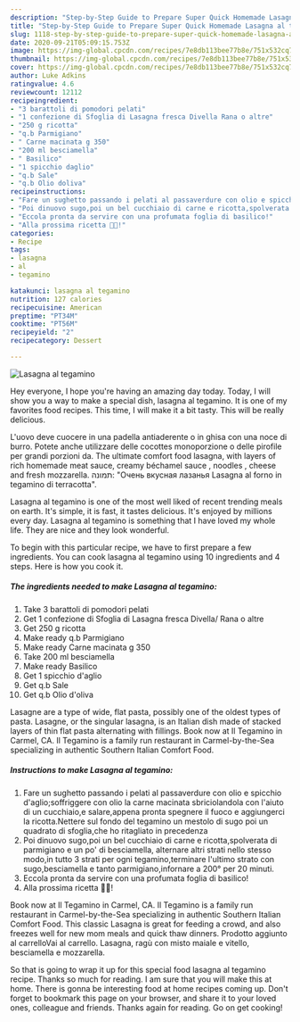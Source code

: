 ```yaml
---
description: "Step-by-Step Guide to Prepare Super Quick Homemade Lasagna al tegamino"
title: "Step-by-Step Guide to Prepare Super Quick Homemade Lasagna al tegamino"
slug: 1118-step-by-step-guide-to-prepare-super-quick-homemade-lasagna-al-tegamino
date: 2020-09-21T05:09:15.753Z
image: https://img-global.cpcdn.com/recipes/7e8db113bee77b8e/751x532cq70/lasagna-al-tegamino-recipe-main-photo.jpg
thumbnail: https://img-global.cpcdn.com/recipes/7e8db113bee77b8e/751x532cq70/lasagna-al-tegamino-recipe-main-photo.jpg
cover: https://img-global.cpcdn.com/recipes/7e8db113bee77b8e/751x532cq70/lasagna-al-tegamino-recipe-main-photo.jpg
author: Luke Adkins
ratingvalue: 4.6
reviewcount: 12112
recipeingredient:
- "3 barattoli di pomodori pelati"
- "1 confezione di Sfoglia di Lasagna fresca Divella Rana o altre"
- "250 g ricotta"
- "q.b Parmigiano"
- " Carne macinata g 350"
- "200 ml besciamella"
- " Basilico"
- "1 spicchio daglio"
- "q.b Sale"
- "q.b Olio doliva"
recipeinstructions:
- "Fare un sughetto passando i pelati al passaverdure con olio e spicchio d&#39;aglio;soffriggere con olio la carne macinata sbriciolandola con l&#39;aiuto di un cucchiaio,e salare,appena pronta spegnere il fuoco e aggiungerci la ricotta.Nettere sul fondo del tegamino un mestolo di sugo poi un quadrato di sfoglia,che ho ritagliato in precedenza"
- "Poi dinuovo sugo,poi un bel cucchiaio di carne e ricotta,spolverata di parmigiano e un po&#39; di besciamella, alternare altri strati nello stesso modo,in tutto 3 strati per ogni tegamino,terminare l&#39;ultimo strato con sugo,besciamella e tanto parmigiano,infornare a 200° per 20 minuti."
- "Eccola pronta da servire con una profumata foglia di basilico!"
- "Alla prossima ricetta 👩‍🍳!"
categories:
- Recipe
tags:
- lasagna
- al
- tegamino

katakunci: lasagna al tegamino 
nutrition: 127 calories
recipecuisine: American
preptime: "PT34M"
cooktime: "PT56M"
recipeyield: "2"
recipecategory: Dessert

---
```



![Lasagna al tegamino](https://img-global.cpcdn.com/recipes/7e8db113bee77b8e/751x532cq70/lasagna-al-tegamino-recipe-main-photo.jpg)

Hey everyone, I hope you're having an amazing day today. Today, I will show you a way to make a special dish, lasagna al tegamino. It is one of my favorites food recipes. This time, I will make it a bit tasty. This will be really delicious.

L&#39;uovo deve cuocere in una padella antiaderente o in ghisa con una noce di burro. Potete anche utilizzare delle cocottes monoporzione o delle pirofile per grandi porzioni da. The ultimate comfort food lasagna, with layers of rich homemade meat sauce, creamy béchamel sauce , noodles , cheese and fresh mozzarella. תמונה: &#34;Очень вкусная лазанья Lasagna al forno in tegamino di terracotta&#34;.

Lasagna al tegamino is one of the most well liked of recent trending meals on earth. It's simple, it is fast, it tastes delicious. It's enjoyed by millions every day. Lasagna al tegamino is something that I have loved my whole life. They are nice and they look wonderful.


To begin with this particular recipe, we have to first prepare a few ingredients. You can cook lasagna al tegamino using 10 ingredients and 4 steps. Here is how you cook it.

<!--inarticleads1-->

##### The ingredients needed to make Lasagna al tegamino:

1. Take 3 barattoli di pomodori pelati
1. Get 1 confezione di Sfoglia di Lasagna fresca Divella/ Rana o altre
1. Get 250 g ricotta
1. Make ready q.b Parmigiano
1. Make ready  Carne macinata g 350
1. Take 200 ml besciamella
1. Make ready  Basilico
1. Get 1 spicchio d&#39;aglio
1. Get q.b Sale
1. Get q.b Olio d&#39;oliva


Lasagne are a type of wide, flat pasta, possibly one of the oldest types of pasta. Lasagne, or the singular lasagna, is an Italian dish made of stacked layers of thin flat pasta alternating with fillings. Book now at Il Tegamino in Carmel, CA. Il Tegamino is a family run restaurant in Carmel-by-the-Sea specializing in authentic Southern Italian Comfort Food. 

<!--inarticleads2-->

##### Instructions to make Lasagna al tegamino:

1. Fare un sughetto passando i pelati al passaverdure con olio e spicchio d&#39;aglio;soffriggere con olio la carne macinata sbriciolandola con l&#39;aiuto di un cucchiaio,e salare,appena pronta spegnere il fuoco e aggiungerci la ricotta.Nettere sul fondo del tegamino un mestolo di sugo poi un quadrato di sfoglia,che ho ritagliato in precedenza
1. Poi dinuovo sugo,poi un bel cucchiaio di carne e ricotta,spolverata di parmigiano e un po&#39; di besciamella, alternare altri strati nello stesso modo,in tutto 3 strati per ogni tegamino,terminare l&#39;ultimo strato con sugo,besciamella e tanto parmigiano,infornare a 200° per 20 minuti.
1. Eccola pronta da servire con una profumata foglia di basilico!
1. Alla prossima ricetta 👩‍🍳!


Book now at Il Tegamino in Carmel, CA. Il Tegamino is a family run restaurant in Carmel-by-the-Sea specializing in authentic Southern Italian Comfort Food. This classic Lasagna is great for feeding a crowd, and also freezes well for new mom meals and quick thaw dinners. Prodotto aggiunto al carrelloVai al carrello. Lasagna, ragù con misto maiale e vitello, besciamella e mozzarella. 

So that is going to wrap it up for this special food lasagna al tegamino recipe. Thanks so much for reading. I am sure that you will make this at home. There is gonna be interesting food at home recipes coming up. Don't forget to bookmark this page on your browser, and share it to your loved ones, colleague and friends. Thanks again for reading. Go on get cooking!
